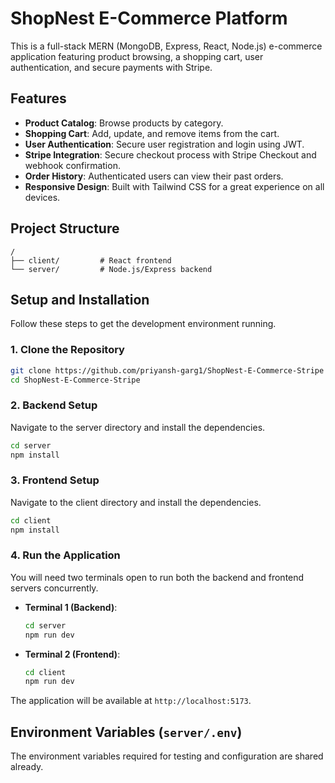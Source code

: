 # ShopNest E-Commerce Platform

This is a full-stack MERN (MongoDB, Express, React, Node.js) e-commerce application featuring product browsing, a shopping cart, user authentication, and secure payments with Stripe.

## Features

-   **Product Catalog**: Browse products by category.
-   **Shopping Cart**: Add, update, and remove items from the cart.
-   **User Authentication**: Secure user registration and login using JWT.
-   **Stripe Integration**: Secure checkout process with Stripe Checkout and webhook confirmation.
-   **Order History**: Authenticated users can view their past orders.
-   **Responsive Design**: Built with Tailwind CSS for a great experience on all devices.

## Project Structure

```
/
├── client/         # React frontend
└── server/         # Node.js/Express backend
```

## Setup and Installation

Follow these steps to get the development environment running.

### 1. Clone the Repository

```bash
git clone https://github.com/priyansh-garg1/ShopNest-E-Commerce-Stripe
cd ShopNest-E-Commerce-Stripe
```

### 2. Backend Setup

Navigate to the server directory and install the dependencies.

```bash
cd server
npm install
```

### 3. Frontend Setup

Navigate to the client directory and install the dependencies.

```bash
cd client
npm install
```

### 4. Run the Application

You will need two terminals open to run both the backend and frontend servers concurrently.

-   **Terminal 1 (Backend)**:
    ```bash
    cd server
    npm run dev
    ```
-   **Terminal 2 (Frontend)**:
    ```bash
    cd client
    npm run dev
    ```

The application will be available at `http://localhost:5173`.

## Environment Variables (`server/.env`)
The environment variables required for testing and configuration are shared already.
